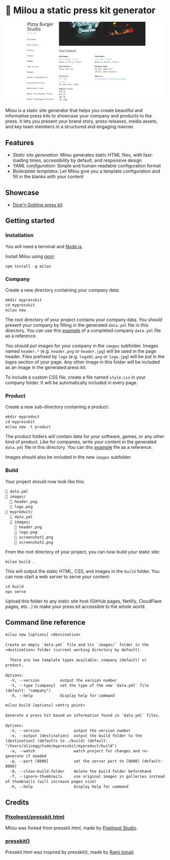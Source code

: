 # 🐶 Milou a static press kit generator

![Screenshot](screenshot.png)

Milou is a static site generator that helps you create beautiful and informative press kits to showcase your company and products to the press.
It lets you present your brand story, press releases, media assets, and key team members in a structured and engaging manner.

## Features

* *Static site generation*: Milou generates static HTML files, with fast-loading times, accessibility by default, and responsive design
* *YAML configuration*: Simple and human-readable configuration format
* *Boilerplate templates*: Let Milou give you a template configuration and fill in the blanks with your content

## Showcase

* [Dice'n Goblins press kit](https://tsukumogami.software/press/dicengoblins/)

## Getting started

### Installation

You will need a terminal and [Node.js](https://nodejs.org/en/download/package-manager).

Install Milou using [npm](https://www.npmjs.com/package/milou):

```shell
npm install -g milou
```

### Company

Create a new directory containing your company data:
```shell
mkdir mypresskit
cd mypresskit
milou new
```

The root directory of your project contains your company data.
You should present your company by filling in the generated `data.yml` file in this directory.
You can use this [example](https://github.com/Tsukumogami-Software/milou/blob/main/data/data.yml) of a completed company `data.yml` file as a reference.

You should put images for your company in the `images` subfolder.
Images named `header.*` (e.g. `header.png` or `header.jpg`) will be used in the page header.
Files prefixed by `logo` (e.g. `logo01.png` or `logo.jpg`) will be put in the logos section of your page.
Any other image in this folder will be included as an image in the generated press kit.

To include a custom CSS file, create a file named `style.css` in your company folder. It will be automatically included in every page.

### Product

Create a new sub-directory containing a product:
```shell
mkdir myproduct
cd mypresskit
milou new -t product
```

The product folders will contain data for your software, games, or any other kind of product.
Like for companies, write your content in the generated `data.yml` file in this directory.
You can this [example](https://github.com/Tsukumogami-Software/milou/blob/main/data/product/data.yml) file as a reference.

Images should also be included in the new `images` subfolder.

### Build

Your project should now look like this:

```
📄 data.yml
📂 images/
  📄 header.png
  📄 logo.png
📂 myproduct/
  📄 data.yml
  📂 images/
    📄 header.png
    📄 logo.png
    📄 screenshot1.png
    📄 screenshot2.png
```

From the root directory of your project, you can now build your static site:
```
milou build .
```

This will output the static HTML, CSS, and images in the `build` folder.
You can now start a web server to serve your content:

```
cd build
npx serve
```

Upload this folder to any static site host (GitHub pages, Netlify, CloudFlare pages, etc...) to make your press kit accessible to the whole world.

## Command line reference

```
milou new [options] <destination>

Create an empty `data.yml` file and its `images/` folder in the <destination> folder (current working directory by default).

  There are two template types available: company (default) or product.

Options:
  -V, --version         output the version number
  -t, --type [company]  set the type of the new `data.yml` file (default: "company")
  -h, --help            display help for command
```

```
milou build [options] <entry point>

Generate a press kit based on information found in `data.yml` files.

Options:
  -V, --version               output the version number
  -o, --output [destination]  output the build folder to the [destination] (defaults to ./build) (default: "/Users/alicegg/Code/mypresskit/myproduct/build")
  -w, --watch                 watch project for changes and re-generate if needed
  -p, --port [8080]           set the server port to [8080] (default: 8080)
  -D, --clean-build-folder    delete the build folder beforehand
  -T, --ignore-thumbnails     use original images in galleries instead of thumbnails (will increase pages size)
  -h, --help                  display help for command
```

## Credits

### [Pixelnest/presskit.html](https://github.com/pixelnest/presskit.html)

Milou was forked from presskit.html, made by [Pixelnest Studio](http://pixelnest.io/).

### [presskit()](http://dopresskit.com)

Presskit.html was inspired by presskit(), made by [Rami Ismail](https://twitter.com/tha_rami).
